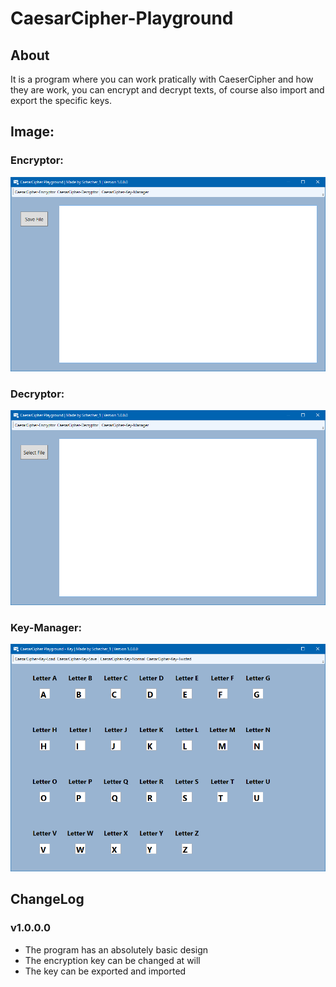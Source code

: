 # CaesarCipher-Playground

## About
It is a program where you can work pratically with CaeserCipher 
and how they are work, you can encrypt and decrypt texts, of 
course also import and export the specific keys.


## Image:
### Encryptor:
![Encryptor](IMAGES/Version%201.0.0.0/Encryptor.PNG)

### Decryptor:
![Decryptor](IMAGES/Version%201.0.0.0/Decryptor.PNG)

### Key-Manager:
![KeyManager](IMAGES/Version%201.0.0.0/KeyManager.PNG)

## ChangeLog

### v1.0.0.0
- The program has an absolutely basic design
- The encryption key can be changed at will
- The key can be exported and imported
